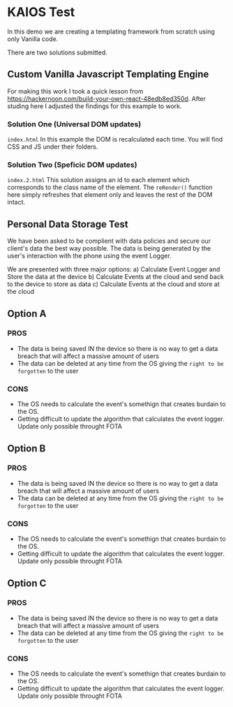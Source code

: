 # KAIOS Test
In this demo we are creating a templating framework from scratch using only Vanilla code.

There are two solutions submitted.

## Custom Vanilla Javascript Templating Engine
For making this work I took a quick lesson from https://hackernoon.com/build-your-own-react-48edb8ed350d.
After studing here I adjusted the findings for this example to work.

### Solution One (Universal DOM updates)
`index.html`
In this example the DOM is recalculated each time. You will find CSS and JS under their folders.

### Solution Two (Speficic DOM updates)
`index.2.html`
This solution assigns an id to each element which corresponds to the class name of the element.
The `reRender()` function here simply refreshes that element only and leaves the rest of the DOM intact.

## Personal Data Storage Test 
We have been asked to be complient with data policies and secure our client's data the best way possible.
The data is being generated by the user's interaction with the phone using the event Logger.

We are presented with three major options:
a) Calculate Event Logger and Store the data at the device
b) Calculate Events at the cloud and send back to the device to store as data
c) Calculate Events at the cloud and store at the cloud

## Option A

### PROS 
- The data is being saved IN the device so there is no way to get a data breach that will affect a massive amount of users
- The data can be deleted at any time from the OS giving the `right to be forgotten` to the user
### CONS
- The OS needs to calculate the event's somethign that creates burdain to the OS. 
- Getting difficult to update the algorithm that calculates the event logger. Update only possible throught FOTA


## Option B

### PROS 
- The data is being saved IN the device so there is no way to get a data breach that will affect a massive amount of users
- The data can be deleted at any time from the OS giving the `right to be forgotten` to the user
### CONS
- The OS needs to calculate the event's somethign that creates burdain to the OS. 
- Getting difficult to update the algorithm that calculates the event logger. Update only possible throught FOTA




## Option C


### PROS 
- The data is being saved IN the device so there is no way to get a data breach that will affect a massive amount of users
- The data can be deleted at any time from the OS giving the `right to be forgotten` to the user
### CONS
- The OS needs to calculate the event's somethign that creates burdain to the OS. 
- Getting difficult to update the algorithm that calculates the event logger. Update only possible throught FOTA
